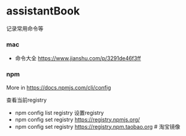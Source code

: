 # assistantBook
记录常用命令等


### mac
- 命令大全 https://www.jianshu.com/p/3291de46f3ff




### npm
More in https://docs.npmjs.com/cli/config

查看当前registry
- npm config list registry
设置registry
- npm config set registry https://registry.npmjs.org/
- npm config set registry https://registry.npm.taobao.org # 淘宝镜像
